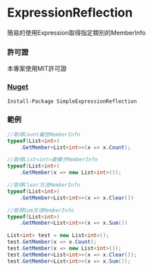 ﻿ExpressionReflection
=====
簡易的使用Expression取得指定類別的MemberInfo

### 許可證
本專案使用MIT許可證

### [Nuget](https://www.nuget.org/packages/SimpleExpressionReflection/1.0.0)
```
Install-Package SimpleExpressionReflection
```

### 範例
```csharp
//取得Count屬性MemberInfo
typeof(List<int>)
    .GetMember<List<int>>(x => x.Count);

//取得List<int>建構子MemberInfo
typeof(List<int>)
    .GetMember(x => new List<int>());

//取得Clear方法MemberInfo
typeof(List<int>)
    .GetMember<List<int>>(x => x.Clear())

//取得Sum方法MemberInfo
typeof(List<int>)
    .GetMember<List<int>>(x => x.Sum())

List<int> test = new List<int>();
test.GetMember(x => x.Count);
test.GetMember(x => new List<int>());
test.GetMember<List<int>>(x => x.Clear());
test.GetMember<List<int>>(x => x.Sum());
```